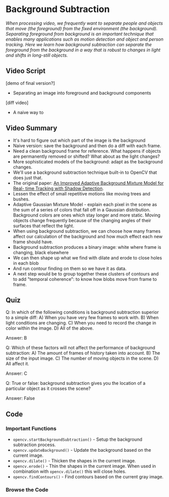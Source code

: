 # Background Subtraction

_When processing video, we frequently want to separate people and objects that move (the foreground) from the fixed environment (the background). Separating foreground from  background is an important technique that enables many applications such as motion detection and object and person tracking. Here we learn how background subtraction can separate the foreground from the background in a way that is robust to changes in light and shifts in long-still objects._

## Video Script

[demo of final version?]
* Separating an image into foreground and background components 

[diff video]

* A naive way to 

## Video Summary

* It's hard to figure out which part of the image is the background
* Naive version: save the background and then do a diff with each frame. 
* Need a clean background frame for reference. What happens if objects are permanently removed or shifted? What about as the light changes?
* More sophisticated models of the background: adapt as the background changes.
* We'll use a background subtraction technique built-in to OpenCV that does just that.
* The original paper: [An Improved Adaptive Background Mixture Model for Real- time Tracking with Shadow Detection](http://www.ee.surrey.ac.uk/CVSSP/Publications/papers/KaewTraKulPong-AVBS01.pdf).
* Lessen the effect of small repetitive motions like moving trees and bushes.
* Adaptive Gaussian Mixture Model - explain each pixel in the scene as the sum of a series of colors that fall off in a Gaussian distribution. Background colors are ones which stay longer and more static. Moving objects change frequently because of the changing angles of their surfaces that reflect the light.
* When using background subtraction, we can choose how many frames affect our calculation of the background and how much effect each new frame should have.
* Background subtraction produces a binary image: white where frame is changing, black elsewhere
* We can then shape up what we find with dilate and erode to close holes in each blob
* And run contour finding on them so we have it as data.
* A next step would be to group together these clusters of contours and to add "temporal coherence": to know how blobs move from frame to frame.

## Quiz
Q: In which of the following conditions is background subtraction superior to a simple diff: A) When you have very few frames to work with. B) When light conditions are changing. C) When you need to record the change in color within the image. D) All of the above.

Answer: B

Q: Which of these factors will not affect the performance of background subtraction: A) The amount of frames of history taken into account. B) The size of the input image. C) The number of moving objects in the scene. D) All affect it.

Answer: C

Q: True or false: background subtraction gives you the location of a particular object as it crosses the scene?

Answer: False 

## Code

### Important Functions

* <code>opencv.startBackgroundSubtraction()</code> - Setup the background subtraction process.
* <code>opencv.updateBackground()</code> - Update the background based on the current image.
* <code>opencv.dilate()</code> - Thicken the shapes in the current image.
* <code>opencv.erode()</code> - Thin the shapes in the current image. When used in combination with <code>opencv.dilate()</code> this will close holes.
* <code>opencv.findContours()</code> - Find contours based on the current gray image.

### Browse the Code
